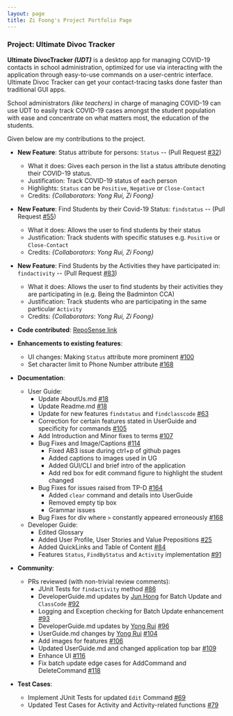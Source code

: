 ```yaml
---
layout: page
title: Zi Foong's Project Portfolio Page
---
```


### Project: Ultimate Divoc Tracker
**Ultimate DivocTracker _(UDT)_** is a desktop app for managing COVID-19 contacts in school administration, optimized for use via interacting with the application through easy-to-use commands on a user-centric interface.
Ultimate Divoc Tracker can get your contact-tracing tasks done faster than traditional GUI apps.

School administrators _(like teachers)_ in charge of managing COVID-19 can use UDT to easily track COVID-19 cases amongst the student population with ease and concentrate on what matters most, the education of the students.

Given below are my contributions to the project.
* **New Feature**: Status attribute for persons: `Status` -- (Pull Request [\#32](https://github.com/AY2122S2-CS2103T-T12-1/tp/pull/32))
  * What it does: Gives each person in the list a status attribute denoting their COVID-19 status.
  * Justification: Track COVID-19 status of each person
  * Highlights: `Status` can be `Positive`, `Negative` or `Close-Contact`
  * Credits: *{Collaborators: Yong Rui, Zi Foong}*

* **New Feature**: Find Students by their Covid-19 Status: `findstatus` -- (Pull Request [\#55](https://github.com/AY2122S2-CS2103T-T12-1/tp/pull/55))
  * What it does: Allows the user to find students by their status
  * Justification: Track students with specific statuses e.g. `Positive` or `Close-Contact`
  * Credits: *{Collaborators: Yong Rui, Zi Foong}*

* **New Feature**: Find Students by the Activities they have participated in: `findactivity` -- (Pull Request [\#83](https://github.com/AY2122S2-CS2103T-T12-1/tp/pull/83))
  * What it does: Allows the user to find students by their activities they are participating in (e.g. Being the Badminton CCA)
  * Justification: Track students who are participating in the same particular `Activity`
  * Credits: *{Collaborators: Yong Rui, Zi Foong}*

* **Code contributed**: [RepoSense link](https://nus-cs2103-ay2122s2.github.io/tp-dashboard/?search=lzf834&breakdown=true&sort=groupTitle&sortWithin=title&since=2022-02-18&timeframe=commit&mergegroup=&groupSelect=groupByRepos&checkedFileTypes=docs~functional-code~test-code~other)
* **Enhancements to existing features**:
  * UI changes: Making `Status` attribute more prominent [\#100](https://github.com/AY2122S2-CS2103T-T12-1/tp/pull/100)
  * Set character limit to Phone Number attribute [\#168](https://github.com/AY2122S2-CS2103T-T12-1/tp/pull/168)
* **Documentation**:
  * User Guide:
    * Update AboutUs.md [\#18](https://github.com/AY2122S2-CS2103T-T12-1/tp/pull/18)
    * Update Readme.md [\#18](https://github.com/AY2122S2-CS2103T-T12-1/tp/pull/18)
    * Update for new features `findstatus` and `findclasscode` [\#63](https://github.com/AY2122S2-CS2103T-T12-1/tp/pull/63)
    * Correction for certain features stated in UserGuide and specificity for commands [\#105](https://github.com/AY2122S2-CS2103T-T12-1/tp/pull/105)
    * Add Introduction and Minor fixes to terms [\#107](https://github.com/AY2122S2-CS2103T-T12-1/tp/pull/107)
    * Bug Fixes and Image/Captions [\#114](https://github.com/AY2122S2-CS2103T-T12-1/tp/pull/114)
      * Fixed AB3 issue during ctrl+p of github pages
      * Added captions to images used in UG
      * Added GUI/CLI and brief intro of the application
      * Add red box for edit command figure to highlight the student changed
    * Bug Fixes for issues raised from TP-D [\#164](https://github.com/AY2122S2-CS2103T-T12-1/tp/pull/164)
      * Added `clear` command and details into UserGuide
      * Removed empty tip box
      * Grammar issues
    * Bug Fixes for div where `>` constantly appeared erroneously [\#168](https://github.com/AY2122S2-CS2103T-T12-1/tp/pull/168)
  * Developer Guide:
    * Edited Glossary
    * Added User Profile, User Stories and Value Prepositions [\#25](https://github.com/AY2122S2-CS2103T-T12-1/tp/pull/25)
    * Added QuickLinks and Table of Content [\#84](https://github.com/AY2122S2-CS2103T-T12-1/tp/pull/84)
    * Features `Status`, `FindByStatus` and `Activity` implementation [\#91](https://github.com/AY2122S2-CS2103T-T12-1/tp/pull/91)
* **Community**:
  * PRs reviewed (with non-trivial review comments): 
    * JUnit Tests for `findactivity` method [\#86](https://github.com/AY2122S2-CS2103T-T12-1/tp/pull/86)
    * DeveloperGuide.md updates by [Jun Hong](https://github.com/whoisjunhong) for Batch Update and `ClassCode` [\#92](https://github.com/AY2122S2-CS2103T-T12-1/tp/pull/92)
    * Logging and Exception checking for Batch Update enhancement [\#93](https://github.com/AY2122S2-CS2103T-T12-1/tp/pull/93)
    * DeveloperGuide.md updates by [Yong Rui](https://github.com/Fenway17) [\#96](https://github.com/AY2122S2-CS2103T-T12-1/tp/pull/96)
    * UserGuide.md changes by [Yong Rui](https://github.com/Fenway17) [\#104](https://github.com/AY2122S2-CS2103T-T12-1/tp/pull/104)
    * Add images for features [\#106](https://github.com/AY2122S2-CS2103T-T12-1/tp/pull/106)
    * Updated UserGuide.md and changed application top bar [\#109](https://github.com/AY2122S2-CS2103T-T12-1/tp/pull/109)
    * Enhance UI [\#116](https://github.com/AY2122S2-CS2103T-T12-1/tp/pull/116)
    * Fix batch update edge cases for AddCommand and DeleteCommand [\#118](https://github.com/AY2122S2-CS2103T-T12-1/tp/pull/118)
* **Test Cases**:
  * Implement JUnit Tests for updated `Edit` Command [\#69](https://github.com/AY2122S2-CS2103T-T12-1/tp/pull/69)
  * Updated Test Cases for Activity and Activity-related functions [\#79](https://github.com/AY2122S2-CS2103T-T12-1/tp/pull/79)
